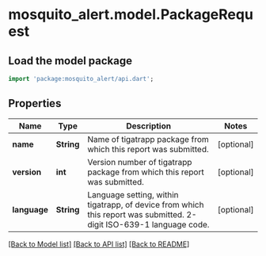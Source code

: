 # mosquito_alert.model.PackageRequest

## Load the model package
```dart
import 'package:mosquito_alert/api.dart';
```

## Properties
Name | Type | Description | Notes
------------ | ------------- | ------------- | -------------
**name** | **String** | Name of tigatrapp package from which this report was submitted. | [optional] 
**version** | **int** | Version number of tigatrapp package from which this report was submitted. | [optional] 
**language** | **String** | Language setting, within tigatrapp, of device from which this report was submitted. 2-digit ISO-639-1 language code. | [optional] 

[[Back to Model list]](../README.md#documentation-for-models) [[Back to API list]](../README.md#documentation-for-api-endpoints) [[Back to README]](../README.md)


